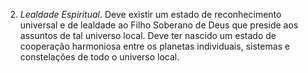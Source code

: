 2. *Lealdade Espiritual*. Deve existir um estado de reconhecimento universal e de lealdade ao Filho Soberano de Deus que preside aos assuntos de tal universo local. Deve ter nascido um estado de cooperação harmoniosa entre os planetas individuais, sistemas e constelações de todo o universo local.